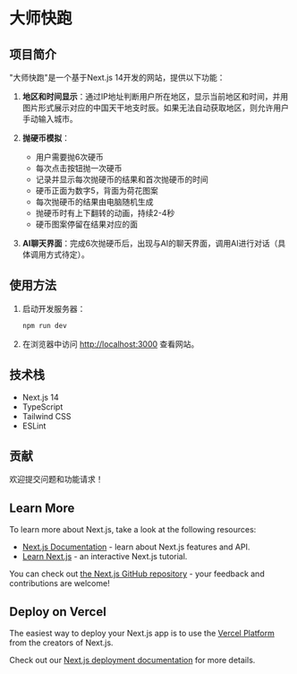 # 大师快跑

## 项目简介
"大师快跑"是一个基于Next.js 14开发的网站，提供以下功能：

1. **地区和时间显示**：通过IP地址判断用户所在地区，显示当前地区和时间，并用图片形式展示对应的中国天干地支时辰。如果无法自动获取地区，则允许用户手动输入城市。

2. **抛硬币模拟**：
   - 用户需要抛6次硬币
   - 每次点击按钮抛一次硬币
   - 记录并显示每次抛硬币的结果和首次抛硬币的时间
   - 硬币正面为数字5，背面为荷花图案
   - 每次抛硬币的结果由电脑随机生成
   - 抛硬币时有上下翻转的动画，持续2-4秒
   - 硬币图案停留在结果对应的面

3. **AI聊天界面**：完成6次抛硬币后，出现与AI的聊天界面，调用AI进行对话（具体调用方式待定）。

## 使用方法
1. 启动开发服务器：
   ```bash
   npm run dev
   ```
2. 在浏览器中访问 [http://localhost:3000](http://localhost:3000) 查看网站。

## 技术栈
- Next.js 14
- TypeScript
- Tailwind CSS
- ESLint

## 贡献
欢迎提交问题和功能请求！

## Learn More

To learn more about Next.js, take a look at the following resources:

- [Next.js Documentation](https://nextjs.org/docs) - learn about Next.js features and API.
- [Learn Next.js](https://nextjs.org/learn) - an interactive Next.js tutorial.

You can check out [the Next.js GitHub repository](https://github.com/vercel/next.js) - your feedback and contributions are welcome!

## Deploy on Vercel

The easiest way to deploy your Next.js app is to use the [Vercel Platform](https://vercel.com/new?utm_medium=default-template&filter=next.js&utm_source=create-next-app&utm_campaign=create-next-app-readme) from the creators of Next.js.

Check out our [Next.js deployment documentation](https://nextjs.org/docs/app/building-your-application/deploying) for more details.
